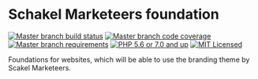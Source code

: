 # Schakel Marketeers foundation

[![Master branch build status][ico-build]][travis]
[![Master branch code coverage][ico-coverage]][coveralls]
[![Master branch requirements][ico-requires]][requires]
[![PHP 5.6 or 7.0 and up][ico-engine]][lang]
[![MIT Licensed][ico-license]][license]

Foundations for websites, which will be able to use the branding theme by
Scakel Marketeers.


<!-- Badge links -->
[travis]: https://travis-ci.org/SchakelMarketeers/foundation
[coveralls]: https://coveralls.io/github/SchakelMarketeers/foundation
[requires]: https://requires.io/github/SchakelMarketeers/foundation/requirements
[lang]: https://php.net/
[license]: LICENSE

<!-- Badge icons -->
[ico-build]: https://img.shields.io/travis/SchakelMarketeers/foundation/master.svg?style=flat
[ico-coverage]: https://img.shields.io/coveralls/SchakelMarketeers/foundation/master.svg?style=flat
[ico-requires]: https://img.shields.io/requires/github/SchakelMarketeers/foundation/master.svg?style=flat
[ico-version]: https://img.shields.io/github/tag/SchakelMarketeers/foundation.svg?style=flat
[ico-license]: http://img.shields.io/github/license/SchakelMarketeers/foundation.svg?style=flat
[ico-engine]: http://img.shields.io/badge/php-5.6%20or%20^7.0-8892BF.svg?style=flat
